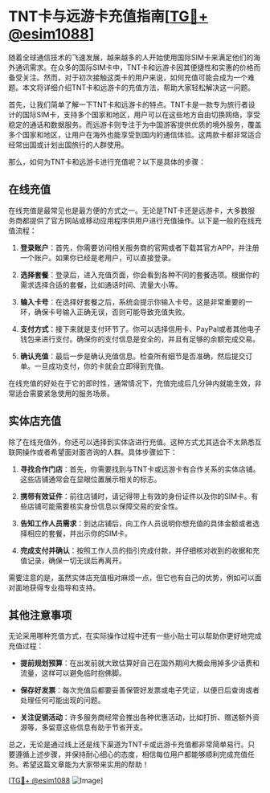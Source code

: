 # TNT卡与远游卡充值指南[[TG💪+ @esim1088](https://t.me/s/esim1088)]

随着全球通信技术的飞速发展，越来越多的人开始使用国际SIM卡来满足他们的海外通讯需求。在众多的国际SIM卡中，TNT卡和远游卡因其便捷性和实惠的价格而备受关注。然而，对于初次接触这类卡的用户来说，如何充值可能会成为一个难题。本文将详细介绍TNT卡和远游卡的充值方法，帮助大家轻松解决这一问题。

首先，让我们简单了解一下TNT卡和远游卡的特点。TNT卡是一款专为旅行者设计的国际SIM卡，支持多个国家和地区，用户可以在这些地方自由切换网络，享受稳定的通话和数据服务。而远游卡则专注于为中国游客提供优质的境外服务，覆盖多个国家和地区，让用户在海外也能享受到国内的通信体验。这两款卡都非常适合经常出国或计划出国旅行的人群使用。

那么，如何为TNT卡和远游卡进行充值呢？以下是具体的步骤：

## 在线充值

在线充值是最常见也是最方便的方式之一。无论是TNT卡还是远游卡，大多数服务商都提供了官方网站或移动应用程序供用户进行充值操作。以下是一般的在线充值流程：

1. **登录账户**：首先，你需要访问相关服务商的官网或者下载其官方APP，并注册一个账户。如果你已经是老用户，可以直接登录。

2. **选择套餐**：登录后，进入充值页面，你会看到各种不同的套餐选项。根据你的需求选择合适的套餐，比如通话时间、流量大小等。

3. **输入卡号**：在选择好套餐之后，系统会提示你输入卡号。这是非常重要的一环，确保卡号输入正确无误，否则可能导致充值失败。

4. **支付方式**：接下来就是支付环节了。你可以选择信用卡、PayPal或者其他电子钱包来进行支付。确保你的支付信息是安全的，并且有足够的余额完成交易。

5. **确认充值**：最后一步是确认充值信息。检查所有细节是否准确，然后提交订单。一旦成功支付，你的卡就会立即得到充值。

在线充值的好处在于它的即时性，通常情况下，充值完成后几分钟内就能生效，非常适合需要紧急使用的服务场景。

## 实体店充值

除了在线充值外，你还可以选择到实体店进行充值。这种方式尤其适合不太熟悉互联网操作或者希望面对面咨询的人群。具体步骤如下：

1. **寻找合作门店**：首先，你需要找到与TNT卡或远游卡有合作关系的实体店铺。这些店铺通常会在显眼位置展示相关的标志。

2. **携带有效证件**：前往店铺时，请记得带上有效的身份证件以及你的SIM卡。有些店铺可能需要核实身份信息以保障交易的安全性。

3. **告知工作人员需求**：到达店铺后，向工作人员说明你想充值的具体金额或者选择相应的套餐，并出示你的SIM卡。

4. **完成支付并确认**：按照工作人员的指引完成付款，并仔细核对收到的收据和充值记录，确保一切无误后再离开。

需要注意的是，虽然实体店充值相对麻烦一点，但它也有自己的优势，例如可以面对面地获得专业指导和支持。

## 其他注意事项

无论采用哪种充值方式，在实际操作过程中还有一些小贴士可以帮助你更好地完成充值过程：

- **提前规划预算**：在出发前就大致估算好自己在国外期间大概会用掉多少话费和流量，这样可以避免临时抱佛脚。
  
- **保存好发票**：每次充值后都要妥善保管好发票或电子凭证，以便日后查询或者处理任何可能出现的问题。

- **关注促销活动**：许多服务商经常会推出各种优惠活动，比如打折、赠送额外资源等，多留意这些信息有助于节省开支。

总之，无论是通过线上还是线下渠道为TNT卡或远游卡充值都非常简单易行。只要遵循上述步骤，并保持耐心细心的态度，相信每位用户都能够顺利完成充值任务。希望这篇文章能为大家带来实用的帮助！

[[TG💪+ @esim1088](https://t.me/s/esim1088) ![Image](https://i.postimg.cc/4NQfJmqS/Snipaste-2025-05-13-00-14-12.png)]